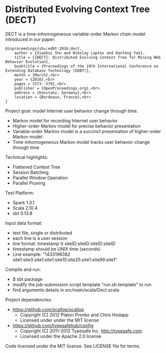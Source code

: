 # Distributed Evolving Context Tree (DECT)

DECT is a time-inhomogeneous variable-order Markov chain model introduced in our paper:
```
@inproceedings{shu:edbt:2016:dect,
    author = {Xiaokui Shu and Nikolay Laptev and Danfeng Yao},
    title = {{DECT}: Distributed Evolving Context Tree for Mining Web Behavior Evolution},
    booktitle = {Proceedings of the 19th International Conference on Extending Database Technology (EDBT)},
    month = {March},<br>
    year = {2016},<br>
    pages = {573--579},<br>
    publisher = {OpenProceedings.org},<br>
    address = {Konstanz, Germany},<br>
    location = {Bordeaux, France},<br>
}
```

Project goal: model Internet user behavior change through time.
  - Markov model for recording Internet user behavior
  - Higher-order Markov model for precise behavior presentation
  - Variable-order Markov model is a succinct presentation of higher-order Markov model
  - Time-inhomogeneous Markov model tracks user behavior change through time

Technical highlights:
  - Flattened Context Tree
  - Session Batching
  - Parallel Window Operation
  - Parallel Pruning

Test Platform:
  - Spark 1.3.1
  - Scala 2.10.4
  - sbt 0.13.8

Input data format:
  - text file, single or distributed
  - each line is a user session
  - line format: timestamp \t siteID:siteID:siteID:siteID
  - timestamp should be UNIX time (seconds)
  - Line example: "1433198382 site1:site3:site1:site1:site10:site25:site1:site99:site1"

Compile and run:
  - $ sbt package
  - modify the job-submission script template "run.sh.template" to run
  - find arguments details in src/main/scala/Dect.scala

Project dependencies:
  - https://github.com/scallop/scallop 
      - Copyright (C) 2012 Platon Pronko and Chris Hodapp
      - Licensed under under the MIT license
  - https://github.com/typesafehub/config
      - Copyright (C) 2011-2012 Typesafe Inc. <http://typesafe.com>
      - Licensed under the Apache 2.0 license

Code licensed under the MIT license. See LICENSE file for terms.
